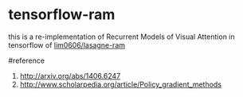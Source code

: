 # tensorflow-ram
this is a re-implementation of Recurrent Models of Visual Attention in tensorflow of [lim0606/lasagne-ram](https://github.com/lim0606/lasagne-ram/)

#reference
1. http://arxiv.org/abs/1406.6247
2. http://www.scholarpedia.org/article/Policy_gradient_methods
